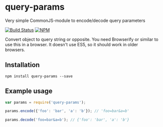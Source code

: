 # query-params
Very simple CommonJS-module to encode/decode query parameters

[![Build Status](https://api.travis-ci.org/finn-no/query-params.png)](https://travis-ci.org/finn-no/query-params)
[![NPM](https://nodei.co/npm/query-params.png?stars=true&downloads=true)](https://npmjs.org/package/query-params)

Convert object to query string or opposite. You need Browserify or similar to use this in a browser. It doesn't use ES5, so it should work in older browsers.

## Installation

`npm install query-params --save`

## Example usage

```js
var params = require('query-params');

params.encode({'foo': 'bar', 'a': 'b'}); // 'foo=bar&a=b'

params.decode('foo=bar&a=b'); // {'foo': 'bar', 'a': 'b'}
```
